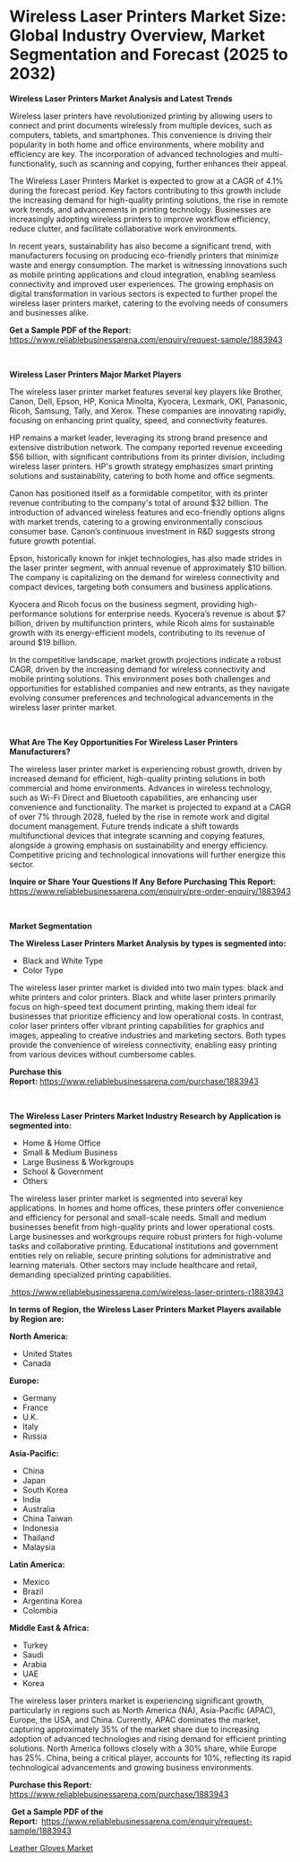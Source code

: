 <p><h1>Wireless Laser Printers Market Size: Global Industry Overview, Market Segmentation and Forecast (2025 to 2032)</h1></p><p><strong>Wireless Laser Printers Market Analysis and Latest Trends</strong></p>
<p><p>Wireless laser printers have revolutionized printing by allowing users to connect and print documents wirelessly from multiple devices, such as computers, tablets, and smartphones. This convenience is driving their popularity in both home and office environments, where mobility and efficiency are key. The incorporation of advanced technologies and multi-functionality, such as scanning and copying, further enhances their appeal.</p><p>The Wireless Laser Printers Market is expected to grow at a CAGR of 4.1% during the forecast period. Key factors contributing to this growth include the increasing demand for high-quality printing solutions, the rise in remote work trends, and advancements in printing technology. Businesses are increasingly adopting wireless printers to improve workflow efficiency, reduce clutter, and facilitate collaborative work environments.</p><p>In recent years, sustainability has also become a significant trend, with manufacturers focusing on producing eco-friendly printers that minimize waste and energy consumption. The market is witnessing innovations such as mobile printing applications and cloud integration, enabling seamless connectivity and improved user experiences. The growing emphasis on digital transformation in various sectors is expected to further propel the wireless laser printers market, catering to the evolving needs of consumers and businesses alike.</p></p>
<p><strong>Get a Sample PDF of the Report:&nbsp;</strong> <a href="https://www.reliablebusinessarena.com/enquiry/request-sample/1883943?utm_campaign=3268&utm_medium=2&utm_source=Github&utm_content=ia&utm_term=11042025&utm_id=wireless-laser-printers">https://www.reliablebusinessarena.com/enquiry/request-sample/1883943</a></p>
<p>&nbsp;</p>
<p><strong>Wireless Laser Printers Major Market Players</strong></p>
<p><p>The wireless laser printer market features several key players like Brother, Canon, Dell, Epson, HP, Konica Minolta, Kyocera, Lexmark, OKI, Panasonic, Ricoh, Samsung, Tally, and Xerox. These companies are innovating rapidly, focusing on enhancing print quality, speed, and connectivity features.</p><p>HP remains a market leader, leveraging its strong brand presence and extensive distribution network. The company reported revenue exceeding $56 billion, with significant contributions from its printer division, including wireless laser printers. HP's growth strategy emphasizes smart printing solutions and sustainability, catering to both home and office segments.</p><p>Canon has positioned itself as a formidable competitor, with its printer revenue contributing to the company's total of around $32 billion. The introduction of advanced wireless features and eco-friendly options aligns with market trends, catering to a growing environmentally conscious consumer base. Canon’s continuous investment in R&D suggests strong future growth potential.</p><p>Epson, historically known for inkjet technologies, has also made strides in the laser printer segment, with annual revenue of approximately $10 billion. The company is capitalizing on the demand for wireless connectivity and compact devices, targeting both consumers and business applications.</p><p>Kyocera and Ricoh focus on the business segment, providing high-performance solutions for enterprise needs. Kyocera’s revenue is about $7 billion, driven by multifunction printers, while Ricoh aims for sustainable growth with its energy-efficient models, contributing to its revenue of around $19 billion.</p><p>In the competitive landscape, market growth projections indicate a robust CAGR, driven by the increasing demand for wireless connectivity and mobile printing solutions. This environment poses both challenges and opportunities for established companies and new entrants, as they navigate evolving consumer preferences and technological advancements in the wireless laser printer market.</p></p>
<p>&nbsp;</p>
<p><strong>What Are The Key Opportunities For Wireless Laser Printers Manufacturers?</strong></p>
<p><p>The wireless laser printer market is experiencing robust growth, driven by increased demand for efficient, high-quality printing solutions in both commercial and home environments. Advances in wireless technology, such as Wi-Fi Direct and Bluetooth capabilities, are enhancing user convenience and functionality. The market is projected to expand at a CAGR of over 7% through 2028, fueled by the rise in remote work and digital document management. Future trends indicate a shift towards multifunctional devices that integrate scanning and copying features, alongside a growing emphasis on sustainability and energy efficiency. Competitive pricing and technological innovations will further energize this sector.</p></p>
<p><strong>Inquire or Share Your Questions If Any Before Purchasing This Report:</strong> <a href="https://www.reliablebusinessarena.com/enquiry/pre-order-enquiry/1883943?utm_campaign=3268&utm_medium=2&utm_source=Github&utm_content=ia&utm_term=11042025&utm_id=wireless-laser-printers">https://www.reliablebusinessarena.com/enquiry/pre-order-enquiry/1883943</a></p>
<p>&nbsp;</p>
<p><strong>Market Segmentation</strong></p>
<p><strong>The Wireless Laser Printers Market Analysis by types is segmented into:</strong></p>
<p><ul><li>Black and White Type</li><li>Color Type</li></ul></p>
<p><p>The wireless laser printer market is divided into two main types: black and white printers and color printers. Black and white laser printers primarily focus on high-speed text document printing, making them ideal for businesses that prioritize efficiency and low operational costs. In contrast, color laser printers offer vibrant printing capabilities for graphics and images, appealing to creative industries and marketing sectors. Both types provide the convenience of wireless connectivity, enabling easy printing from various devices without cumbersome cables.</p></p>
<p><strong>Purchase this Report:&nbsp;</strong><a href="https://www.reliablebusinessarena.com/purchase/1883943?utm_campaign=3268&utm_medium=2&utm_source=Github&utm_content=ia&utm_term=11042025&utm_id=wireless-laser-printers">https://www.reliablebusinessarena.com/purchase/1883943</a></p>
<p>&nbsp;</p>
<p><strong>The Wireless Laser Printers Market Industry Research by Application is segmented into:</strong></p>
<p><ul><li>Home & Home Office</li><li>Small & Medium Business</li><li>Large Business & Workgroups</li><li>School & Government</li><li>Others</li></ul></p>
<p><p>The wireless laser printer market is segmented into several key applications. In homes and home offices, these printers offer convenience and efficiency for personal and small-scale needs. Small and medium businesses benefit from high-quality prints and lower operational costs. Large businesses and workgroups require robust printers for high-volume tasks and collaborative printing. Educational institutions and government entities rely on reliable, secure printing solutions for administrative and learning materials. Other sectors may include healthcare and retail, demanding specialized printing capabilities.</p></p>
<p><a href="https://www.reliablebusinessarena.com/wireless-laser-printers-r1883943?utm_campaign=3268&utm_medium=2&utm_source=Github&utm_content=ia&utm_term=11042025&utm_id=wireless-laser-printers">&nbsp;https://www.reliablebusinessarena.com/wireless-laser-printers-r1883943</a></p>
<p><strong>In terms of Region, the Wireless Laser Printers Market Players available by Region are:</strong></p>
<p>
    <p> <strong> North America: </strong>
        <ul>
            <li>United States</li>
            <li>Canada</li>
        </ul>
        </p> 
    <p> <strong> Europe: </strong>
        <ul>
            <li>Germany</li>
            <li>France</li>
            <li>U.K.</li>
            <li>Italy</li>
            <li>Russia</li>
        </ul>
        </p> 
    <p> <strong> Asia-Pacific: </strong>
        <ul>
            <li>China</li>
            <li>Japan</li>
            <li>South Korea</li>
            <li>India</li>
            <li>Australia</li>
            <li>China Taiwan</li>
            <li>Indonesia</li>
            <li>Thailand</li>
            <li>Malaysia</li>
        </ul>
        </p> 
    <p> <strong> Latin America: </strong>
        <ul>
            <li>Mexico</li>
            <li>Brazil</li>
            <li>Argentina Korea</li>
            <li>Colombia</li>
        </ul>
        </p> 
    <p> <strong> Middle East & Africa: </strong>
        <ul>
            <li>Turkey</li>
            <li>Saudi</li>
            <li>Arabia</li>
            <li>UAE</li>
            <li>Korea</li>
        </ul>
    </p>
    </p>
<p><p>The wireless laser printers market is experiencing significant growth, particularly in regions such as North America (NA), Asia-Pacific (APAC), Europe, the USA, and China. Currently, APAC dominates the market, capturing approximately 35% of the market share due to increasing adoption of advanced technologies and rising demand for efficient printing solutions. North America follows closely with a 30% share, while Europe has 25%. China, being a critical player, accounts for 10%, reflecting its rapid technological advancements and growing business environments.</p></p>
<p><strong>Purchase this Report: </strong><a href="https://www.reliablebusinessarena.com/purchase/1883943?utm_campaign=3268&utm_medium=2&utm_source=Github&utm_content=ia&utm_term=11042025&utm_id=wireless-laser-printers">https://www.reliablebusinessarena.com/purchase/1883943</a></p>
<p>&nbsp;<strong>Get a Sample PDF of the Report:&nbsp;&nbsp;</strong><a href="https://www.reliablebusinessarena.com/enquiry/request-sample/1883943?utm_campaign=3268&utm_medium=2&utm_source=Github&utm_content=ia&utm_term=11042025&utm_id=wireless-laser-printers">https://www.reliablebusinessarena.com/enquiry/request-sample/1883943</a></p>
<p><strong></strong></p>
<p><p><a href="https://github.com/elvutedipela/Market-Research-Report-List-1/blob/main/leather-gloves-market.md?utm_campaign=3268&utm_medium=2&utm_source=Github&utm_content=ia&utm_term=11042025&utm_id=wireless-laser-printers">Leather Gloves Market</a></p></p>